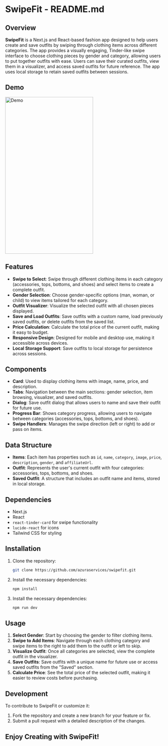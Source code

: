 # SwipeFit - README.md

## Overview

**SwipeFit** is a Next.js and React-based fashion app designed to help users create and save outfits by swiping through clothing items across different categories. The app provides a visually engaging, Tinder-like swipe interface to choose clothing pieces by gender and category, allowing users to put together outfits with ease. Users can save their curated outfits, view them in a visualizer, and access saved outfits for future reference. The app uses local storage to retain saved outfits between sessions.

## Demo

<img src="public/swipefitdemo.gif" alt="Demo" width="281" height="500">

## Features

- **Swipe to Select**: Swipe through different clothing items in each category (accessories, tops, bottoms, and shoes) and select items to create a complete outfit.
- **Gender Selection**: Choose gender-specific options (man, woman, or child) to view items tailored for each category.
- **Outfit Visualizer**: Visualize the selected outfit with all chosen pieces displayed.
- **Save and Load Outfits**: Save outfits with a custom name, load previously saved outfits, or delete outfits from the saved list.
- **Price Calculation**: Calculate the total price of the current outfit, making it easy to budget.
- **Responsive Design**: Designed for mobile and desktop use, making it accessible across devices.
- **Local Storage Support**: Save outfits to local storage for persistence across sessions.

## Components

- **Card**: Used to display clothing items with image, name, price, and description.
- **Tabs**: Navigation between the main sections: gender selection, item browsing, visualizer, and saved outfits.
- **Dialog**: Save outfit dialog that allows users to name and save their outfit for future use.
- **Progress Bar**: Shows category progress, allowing users to navigate between categories (accessories, tops, bottoms, and shoes).
- **Swipe Handlers**: Manages the swipe direction (left or right) to add or pass on items.

## Data Structure

- **Items**: Each item has properties such as `id`, `name`, `category`, `image`, `price`, `description`, `gender`, and `affiliateUrl`.
- **Outfit**: Represents the user's current outfit with four categories: accessories, tops, bottoms, and shoes.
- **Saved Outfit**: A structure that includes an outfit name and items, stored in local storage.

## Dependencies

- Next.js
- React
- `react-tinder-card` for swipe functionality
- `lucide-react` for icons
- Tailwind CSS for styling

## Installation

1. Clone the repository:
   ```bash
   git clone https://github.com/azuraservices/swipefit.git
   ```

2. Install the necessary dependencies:
   ```bash
   npm install
   ```

2. Install the necessary dependencies:
   ```bash
   npm run dev
   ```

## Usage

1. **Select Gender**: Start by choosing the gender to filter clothing items.
2. **Swipe to Add Items**: Navigate through each clothing category and swipe items to the right to add them to the outfit or left to skip.
3. **Visualize Outfit**: Once all categories are selected, view the complete outfit in the visualizer.
4. **Save Outfits**: Save outfits with a unique name for future use or access saved outfits from the "Saved" section.
5. **Calculate Price**: See the total price of the selected outfit, making it easier to review costs before purchasing.

## Development

To contribute to SwipeFit or customize it:

1. Fork the repository and create a new branch for your feature or fix.
2. Submit a pull request with a detailed description of the changes.

## **Enjoy Creating with SwipeFit!**